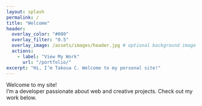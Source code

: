 ```yaml
---
layout: splash
permalink: /
title: "Welcome"
header:
  overlay_color: "#000"
  overlay_filter: "0.5"
  overlay_image: /assets/images/header.jpg # optional background image
  actions:
    - label: "View My Work"
      url: "/portfolio/"
excerpt: "Hi, I’m Takoua C. Welcome to my personal site!"
---
```


Welcome to my site!  
I’m a developer passionate about web and creative projects. Check out my work below.
